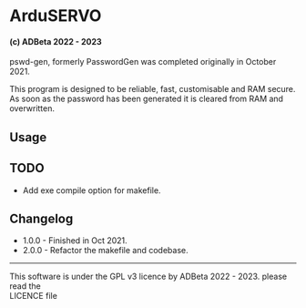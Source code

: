 # ArduSERVO
#### <b> (c) ADBeta 2022 - 2023 </b>
pswd-gen, formerly PasswordGen was completed originally in October 2021.  

This program is designed to be reliable, fast, customisable and RAM secure.  
As soon as the password has been generated it is cleared from RAM and overwritten.  

## Usage

## TODO
* Add exe compile option for makefile.  

## Changelog
* 1.0.0 - Finished in Oct 2021.  
* 2.0.0 - Refactor the makefile and codebase.  

--------------------------------------------------------------------------------
This software is under the GPL v3 licence by ADBeta 2022 - 2023. please read the  
LICENCE file
